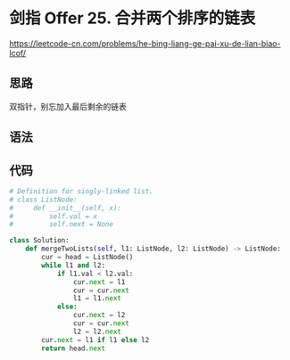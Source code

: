# 剑指 Offer 25. 合并两个排序的链表
https://leetcode-cn.com/problems/he-bing-liang-ge-pai-xu-de-lian-biao-lcof/
## 思路
双指针，别忘加入最后剩余的链表
## 语法

## 代码
```python
# Definition for singly-linked list.
# class ListNode:
#     def __init__(self, x):
#         self.val = x
#         self.next = None

class Solution:
    def mergeTwoLists(self, l1: ListNode, l2: ListNode) -> ListNode:
        cur = head = ListNode()
        while l1 and l2:
            if l1.val < l2.val:
                cur.next = l1
                cur = cur.next
                l1 = l1.next
            else:
                cur.next = l2
                cur = cur.next 
                l2 = l2.next
        cur.next = l1 if l1 else l2
        return head.next              
```

